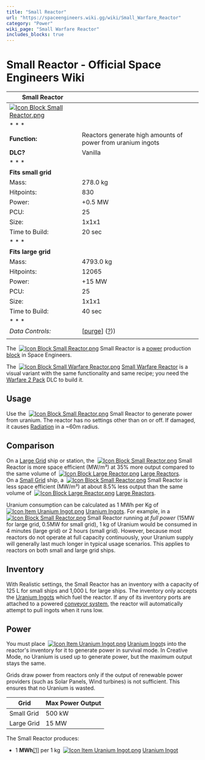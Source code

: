 ```yaml
---
title: "Small Reactor"
url: "https://spaceengineers.wiki.gg/wiki/Small_Warfare_Reactor"
category: "Power"
wiki_page: "Small Warfare Reactor"
includes_blocks: true
---
```


# Small Reactor - Official Space Engineers Wiki

| Small Reactor |     |
| --- | --- |
| [![Icon Block Small Reactor.png](https://spaceengineers.wiki.gg/images/Icon_Block_Small_Reactor.png?64124d)](https://spaceengineers.wiki.gg/wiki/File:Icon_Block_Small_Reactor.png) |     |
| * * * |     |
| **Function:** | Reactors generate high amounts of power from uranium ingots |
| **DLC?** | Vanilla |
| * * * |     |
| **Fits small grid** |     |
| Mass: | 278.0 kg |
| Hitpoints: | 830 |
| Power: | +0.5 MW |
| PCU: | 25  |
| Size: | 1x1x1 |
| Time to Build: | 20 sec |
| * * * |     |
| **Fits large grid** |     |
| Mass: | 4793.0 kg |
| Hitpoints: | 12065 |
| Power: | +15 MW |
| PCU: | 25  |
| Size: | 1x1x1 |
| Time to Build: | 40 sec |
| * * * |     |
| _Data Controls:_ | \[[purge](https://spaceengineers.wiki.gg/wiki/Small_Reactor?action=purge)\] ([?](https://spaceengineers.wiki.gg/wiki/Template:Info_Block))) |
|     |     |

The  [![Icon Block Small Reactor.png](https://spaceengineers.wiki.gg/images/thumb/Icon_Block_Small_Reactor.png/21px-Icon_Block_Small_Reactor.png?64124d)](https://spaceengineers.wiki.gg/wiki/Small_Reactor "Small Reactor") Small Reactor is a [power](https://spaceengineers.wiki.gg/wiki/Power "Power") production [block](https://spaceengineers.wiki.gg/wiki/Block "Block") in Space Engineers.

The  [![Icon Block Small Warfare Reactor.png](https://spaceengineers.wiki.gg/images/thumb/Icon_Block_Small_Warfare_Reactor.png/21px-Icon_Block_Small_Warfare_Reactor.png?9c94af)](https://spaceengineers.wiki.gg/wiki/Small_Warfare_Reactor "Small Warfare Reactor") [Small Warfare Reactor](https://spaceengineers.wiki.gg/wiki/Small_Warfare_Reactor "Small Warfare Reactor") is a visual variant with the same functionality and same recipe; you need the [Warfare 2 Pack](https://spaceengineers.wiki.gg/wiki/Warfare_2_Pack "Warfare 2 Pack") DLC to build it.

## Usage

Use the  [![Icon Block Small Reactor.png](https://spaceengineers.wiki.gg/images/thumb/Icon_Block_Small_Reactor.png/21px-Icon_Block_Small_Reactor.png?64124d)](https://spaceengineers.wiki.gg/wiki/Small_Reactor "Small Reactor") Small Reactor to generate power from uranium. The reactor has no settings other than on or off. If damaged, it causes [Radiation](https://spaceengineers.wiki.gg/wiki/Radiation "Radiation") in a ~60m radius.

## Comparison

On a [Large Grid](https://spaceengineers.wiki.gg/wiki/Large_Grid "Large Grid") ship or station, the  [![Icon Block Small Reactor.png](https://spaceengineers.wiki.gg/images/thumb/Icon_Block_Small_Reactor.png/21px-Icon_Block_Small_Reactor.png?64124d)](https://spaceengineers.wiki.gg/wiki/Small_Reactor "Small Reactor") Small Reactor is more space efficient (MW/m³) at 35% more output compared to the same volume of  [![Icon Block Large Reactor.png](https://spaceengineers.wiki.gg/images/thumb/Icon_Block_Large_Reactor.png/21px-Icon_Block_Large_Reactor.png?f77bf9)](https://spaceengineers.wiki.gg/wiki/Large_Reactor "Large Reactor") [Large Reactors](https://spaceengineers.wiki.gg/wiki/Large_Reactor "Large Reactor").  
On a [Small Grid](https://spaceengineers.wiki.gg/wiki/Small_Grid "Small Grid") ship, a  [![Icon Block Small Reactor.png](https://spaceengineers.wiki.gg/images/thumb/Icon_Block_Small_Reactor.png/21px-Icon_Block_Small_Reactor.png?64124d)](https://spaceengineers.wiki.gg/wiki/Small_Reactor "Small Reactor") Small Reactor is less space efficient (MW/m³) at about 8.5% less output than the same volume of  [![Icon Block Large Reactor.png](https://spaceengineers.wiki.gg/images/thumb/Icon_Block_Large_Reactor.png/21px-Icon_Block_Large_Reactor.png?f77bf9)](https://spaceengineers.wiki.gg/wiki/Large_Reactor "Large Reactor") [Large Reactors](https://spaceengineers.wiki.gg/wiki/Large_Reactor "Large Reactor").

Uranium consumption can be calculated as 1 MWh per Kg of  [![Icon Item Uranium Ingot.png](https://spaceengineers.wiki.gg/images/thumb/Icon_Item_Uranium_Ingot.png/21px-Icon_Item_Uranium_Ingot.png?750d14)](https://spaceengineers.wiki.gg/wiki/Uranium_Ingot "Uranium Ingot") [Uranium Ingots](https://spaceengineers.wiki.gg/wiki/Uranium_Ingot "Uranium Ingot"). For example, in a  [![Icon Block Small Reactor.png](https://spaceengineers.wiki.gg/images/thumb/Icon_Block_Small_Reactor.png/21px-Icon_Block_Small_Reactor.png?64124d)](https://spaceengineers.wiki.gg/wiki/Small_Reactor "Small Reactor") Small Reactor running at _full power_ (15MW for large grid, 0.5MW for small grid), 1 kg of Uranium would be consumed in 4 minutes (large grid) or 2 hours (small grid). However, because most reactors do not operate at full capacity continuously, your Uranium supply will generally last much longer in typical usage scenarios. This applies to reactors on both small and large grid ships.

## Inventory

With Realistic settings, the Small Reactor has an inventory with a capacity of 125 L for small ships and 1,000 L for large ships. The inventory only accepts the [Uranium Ingots](https://spaceengineers.wiki.gg/wiki/Uranium_Ingot "Uranium Ingot") which fuel the reactor. If any of its inventory ports are attached to a powered [conveyor system](https://spaceengineers.wiki.gg/wiki/Conveyor_system "Conveyor system"), the reactor will automatically attempt to pull ingots when it runs low.

## Power

You must place  [![Icon Item Uranium Ingot.png](https://spaceengineers.wiki.gg/images/thumb/Icon_Item_Uranium_Ingot.png/21px-Icon_Item_Uranium_Ingot.png?750d14)](https://spaceengineers.wiki.gg/wiki/Uranium_Ingot "Uranium Ingot") [Uranium Ingot](https://spaceengineers.wiki.gg/wiki/Uranium_Ingot "Uranium Ingot")s into the reactor's inventory for it to generate power in survival mode. In Creative Mode, no Uranium is used up to generate power, but the maximum output stays the same.

Grids draw power from reactors only if the output of renewable power providers (such as Solar Panels, Wind turbines) is not sufficient. This ensures that no Uranium is wasted.

| Grid | Max Power Output |
| --- | --- |
| Small Grid | 500 kW |
| Large Grid | 15 MW |

The Small Reactor produces:

*   1 **MWh**[\[1\]](#cite_note-Fuel_Consumption-1) per 1 kg  [![Icon Item Uranium Ingot.png](https://spaceengineers.wiki.gg/images/thumb/Icon_Item_Uranium_Ingot.png/21px-Icon_Item_Uranium_Ingot.png?750d14)](https://spaceengineers.wiki.gg/wiki/Uranium_Ingot "Uranium Ingot") [Uranium Ingot](https://spaceengineers.wiki.gg/wiki/Uranium_Ingot "Uranium Ingot")
